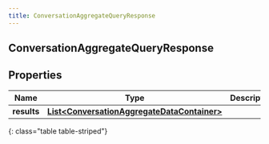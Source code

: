 ```yaml
---
title: ConversationAggregateQueryResponse
---
```


## ConversationAggregateQueryResponse

## Properties

| Name        | Type                                                                                                             | Description | Notes      |
| ----------- | ---------------------------------------------------------------------------------------------------------------- | ----------- | ---------- |
| **results** | <!----><!---->[**List&lt;ConversationAggregateDataContainer&gt;**](ConversationAggregateDataContainer.md)<!----> |             | [optional] |

{: class="table table-striped"}
